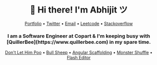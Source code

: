 
<h1 align="center">👋 Hi there! I'm Abhijit ツ</h1>
<p align="center">
  <a href="https://abhijit-kar.com">Portfolio</a> •
  <a href="https://twitter.com/QuillerBee">Twitter</a> •
  <a href="mailto:reachme@abhijit-kar.com">Email</a> •
  <a href="https://leetcode.com/abhijit-kar/">Leetcode</a> •
  <a href="https://stackoverflow.abhijit-kar.com">Stackoverflow</a>
</p>

<h3 align="center">I am a Software Engineer at Copart & I'm keeping busy with [QuillerBee](https://www.quillerbee.com) in my spare time.</h1>

<p align="center">
  <a href="https://www.abhijit-kar.com/dont-let-him-poo/">Don't Let Him Poo</a> •
  <a href="https://www.abhijit-kar.com/bull-sheep/">Bull Sheep</a> •
  <a href="https://www.abhijit-kar.com/angular-scaffolding">Angular Scaffolding</a> •
  <a href="https://abhijit-kar.itch.io/monster-shuffle">Monster Shuffle</a> •
  <a href="https://drive.google.com/drive/folders/0B3Cbrg4maoDvSEtZVDhtVm1ZZnc?usp=sharing">Flash Editor</a>
</p>

